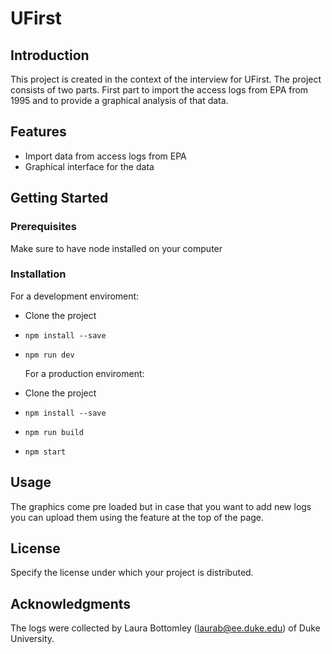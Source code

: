 # UFirst

## Introduction

This project is created in the context of the interview for UFirst.
The project consists of two parts. First part to import the access logs from EPA from 1995 and to provide a graphical analysis of that data.

## Features

- Import data from access logs from EPA
- Graphical interface for the data

## Getting Started

### Prerequisites

Make sure to have node installed on your computer

### Installation

For a development enviroment:

- Clone the project
- ```
  npm install --save
  ```

- ```
  npm run dev
  ```
  For a production enviroment:
- Clone the project

- ```
  npm install --save
  ```

- ```
  npm run build
  ```
- ```
  npm start
  ```

## Usage

The graphics come pre loaded but in case that you want to add new logs you can upload them using the feature at the top of the page.

## License

Specify the license under which your project is distributed.

## Acknowledgments

The logs were collected by Laura Bottomley (laurab@ee.duke.edu) of Duke University.

```

```
